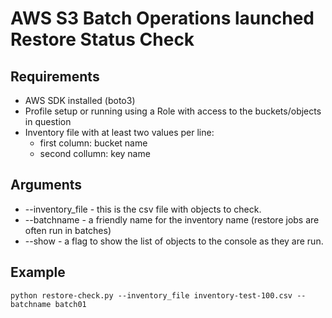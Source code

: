 # AWS S3 Batch Operations launched Restore Status Check

## Requirements

* AWS SDK installed (boto3)
* Profile setup or running using a Role with access to the buckets/objects in question
* Inventory file with at least two values per line:
  * first column: bucket name
  * second collumn: key name

## Arguments

* --inventory_file - this is the csv file with objects to check.
* --batchname - a friendly name for the inventory name (restore jobs are often run in batches)
* --show - a flag to show the list of objects to the console as they are run.

## Example
```
python restore-check.py --inventory_file inventory-test-100.csv --batchname batch01
```